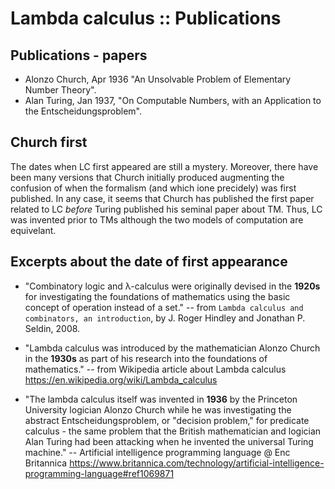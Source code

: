 # Lambda calculus :: Publications

## Publications - papers

- Alonzo Church, Apr 1936 "An Unsolvable Problem of Elementary Number Theory".
- Alan Turing, Jan 1937, "On Computable Numbers, with an Application to the Entscheidungsproblem".


## Church first

The dates when LC first appeared are still a mystery. Moreover, there have been many versions that Church initially produced augmenting the confusion of when the formalism (and which ione precidely) was first published. In any case, it seems that Church has published the first paper related to LC *before* Turing published his seminal paper about TM. Thus, LC was invented prior to TMs although the two models of computation are equivelant.

## Excerpts about the date of first appearance

* "Combinatory logic and λ-calculus were originally devised in the **1920s** for investigating the foundations of mathematics using the basic concept of operation instead of a set." -- from `Lambda calculus and combinators, an introduction`, by J. Roger Hindley and Jonathan P. Seldin, 2008.

* "Lambda calculus was introduced by the mathematician Alonzo Church in the **1930s** as part of his research into the foundations of mathematics." -- from Wikipedia article about Lambda calculus   
https://en.wikipedia.org/wiki/Lambda_calculus

* "The lambda calculus itself was invented in **1936** by the Princeton University logician Alonzo Church while he was investigating the abstract Entscheidungsproblem, or "decision problem," for predicate calculus - the same problem that the British mathematician and logician Alan Turing had been attacking when he invented the universal Turing machine." -- Artificial intelligence programming language @ Enc Britannica
https://www.britannica.com/technology/artificial-intelligence-programming-language#ref1069871
